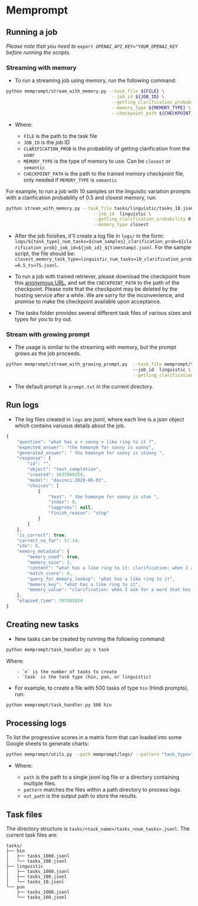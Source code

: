 # Memprompt

## Running a job

_Please note that you need to `export OPENAI_API_KEY="YOUR_OPENAI_KEY` before running the scripts._


### Streaming with memory

- To run a streaming job using memory, run the following command:

```sh
python memprompt/stream_with_memory.py --task_file ${FILE} \
                                        --job_id ${JOB_ID} \
                                        --getting_clarification_probability ${CLARIFICATION_PROB} \
                                        --memory_type ${MEMORY_TYPE} \
                                        --checkpoint_path ${CHECKPOINT_PATH} \
```

- Where:

    - `FILE` is the path to the task file
    - `JOB_ID` is the job ID
    - `CLARIFICATION_PROB` is the probability of getting clarification from the user
    - `MEMORY_TYPE` is the type of memory to use. Can be `closest` or `semantic`
    - `CHECKPOINT_PATH` is the path to the trained memory checkpoint file, only needed if `MEMORY_TYPE` is `semantic`

For example, to run a job with 10 samples on the linguistic variation prompts with a clarification probability of 0.5 and closest memory, run:

```sh
python stream_with_memory.py --task_file tasks/linguistic/tasks_10.jsonl \
                                 --job_id  linguistic \
                                 --getting_clarification_probability 0.5 \
                                 --memory_type closest
```


* After the job finishes, it'll create a log file in `logs/` in the form: `logs/${task_type}_num_tasks=${num_samples}_clarification_prob=${clarification_prob}_job_id=${job_id}_${timestamp}.jsonl`. For the sample script, the file should be: `closest_memory_task_type=linguistic_num_tasks=10_clarification_prob=0.5_ts=TS.jsonl`.

* To run a job with trained retriever, please download the checkpoint from this [anonymous URL](https://anonymshare.com/z8Nm/trained-memory.pt), and set the `CHECKPOINT_PATH` to the path of the checkpoint. Please note that the checkpoint may be deleted by the hosting service after a while. We are sorry for the inconvenience, and promise to make the checkpoint available upon acceptance.

* The tasks folder provides several different task files of various sizes and types for you to try out.

### Stream with growing prompt

- The usage is similar to the streaming with memory, but the prompt grows as the job proceeds.

```sh
python memprompt/stream_with_growing_prompt.py  --task_file memprompt/tasks/linguistic/tasks_10.jsonl\ 
                                                --job_id  linguistic \
                                                --getting_clarification_probability 0.5
```

- The default prompt is `prompt.txt` in the current directory.

## Run logs

- The log files created in `logs` are jsonl, where each line is a json object which contains varuous details about the job.

```js
{
    "question": "what has a < sonny > like ring to it ?",
    "expected_answer": "the homonym for sonny is sunny",
    "generated_answer": " the homonym for sonny is stunny ",
    "response": {
        "id": "",
        "object": "text_completion",
        "created": 1637049359,
        "model": "davinci:2020-05-03",
        "choices": [
            {
                "text": " the homonym for sonny is stun ",
                "index": 0,
                "logprobs": null,
                "finish_reason": "stop"
            }
        ]
    },
    "is_correct": true,
    "correct_so_far": 57.14,
    "idx": 6,
    "memory_metadata": {
        "memory_used": true,
        "memory_size": 1,
        "content": "what has a like ring to it: clarification: when I ask for a word that has a similar ring to it , I want a homonym.",
        "match_score": 0,
        "query_for_memory_lookup": "what has a like ring to it",
        "memory_key": "what has a like ring to it",
        "memory_value": "clarification: when I ask for a word that has a similar ring to it , I want a homonym."
    },
    "elapsed_time": 707385024
}
```

## Creating new tasks

- New tasks can be created by running the following command:


```sh
python memprompt/task_handler.py n task
```

Where:
    
        - `n` is the number of tasks to create
        - `task` is the task type (hin, pun, or linguistic)

- For example, to create a file with 500 tasks of type `hin` (Hindi prompts), run:

```sh
python memprompt/task_handler.py 500 hin
```

## Processing logs

To list the progressive scores in a matrix form that can loaded into some Google sheets to generate charts:

```sh
python memprompt/utils.py --path memprompt/logs/ --pattern "task_type="
```

- Where:

    - `path` is the path to a single jsonl log file or a directory containing multiple files.
    - `pattern` matches the files within a path directory to process logs.
    - `out_path` is the output path to store the results.



## Task files

The directory structure is `tasks/<task_name>/tasks_<num_tasks>.jsonl`.
The current task files are:
```
tasks/
├── hin
│   ├── tasks_1000.jsonl
│   └── tasks_100.jsonl
├── linguistic
│   ├── tasks_1000.jsonl
│   ├── tasks_100.jsonl
│   └── tasks_10.jsonl
└── pun
    ├── tasks_1000.jsonl
    └── tasks_100.jsonl
```
